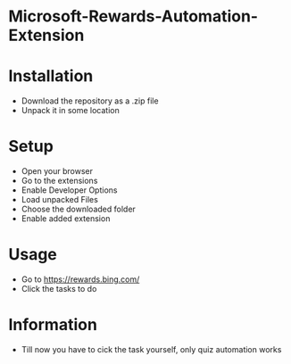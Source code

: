 # Microsoft-Rewards-Automation-Extension

# Installation
- Download the repository as a .zip file
- Unpack it in some location

# Setup
- Open your browser
- Go to the extensions
- Enable Developer Options
- Load unpacked Files
- Choose the downloaded folder
- Enable added extension

# Usage
- Go to https://rewards.bing.com/
- Click the tasks to do

# Information
- Till now you have to cick the task yourself, only quiz automation works
